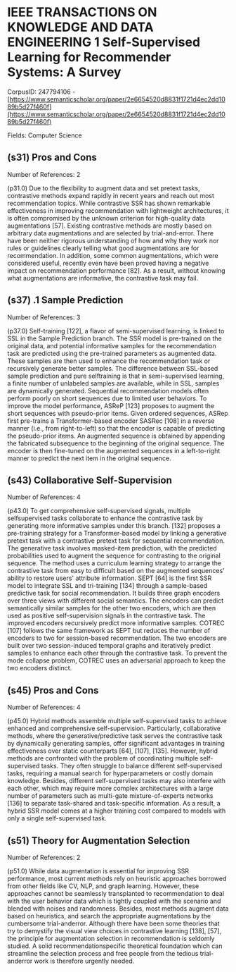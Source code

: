 # IEEE TRANSACTIONS ON KNOWLEDGE AND DATA ENGINEERING 1 Self-Supervised Learning for Recommender Systems: A Survey

CorpusID: 247794106 - [https://www.semanticscholar.org/paper/2e6654520d8831f1721d4ec2dd1089b5d27f460f](https://www.semanticscholar.org/paper/2e6654520d8831f1721d4ec2dd1089b5d27f460f)

Fields: Computer Science

## (s31) Pros and Cons
Number of References: 2

(p31.0) Due to the flexibility to augment data and set pretext tasks, contrastive methods expand rapidly in recent years and reach out most recommendation topics. While contrastive SSR has shown remarkable effectiveness in improving recommendation with lightweight architectures, it is often compromised by the unknown criterion for high-quality data augmentations [57]. Existing contrastive methods are mostly based on arbitrary data augmentations and are selected by trial-and-error. There have been neither rigorous understanding of how and why they work nor rules or guidelines clearly telling what good augmentations are for recommendation. In addition, some common augmentations, which were considered useful, recently even have been proved having a negative impact on recommendation performance [82]. As a result, without knowing what augmentations are informative, the contrastive task may fail.
## (s37) .1 Sample Prediction
Number of References: 3

(p37.0) Self-training [122], a flavor of semi-supervised learning, is linked to SSL in the Sample Prediction branch. The SSR model is pre-trained on the original data, and potential informative samples for the recommendation task are predicted using the pre-trained parameters as augmented data. These samples are then used to enhance the recommendation task or recursively generate better samples. The difference between SSL-based sample prediction and pure selftraining is that in semi-supervised learning, a finite number of unlabeled samples are available, while in SSL, samples are dynamically generated. Sequential recommendation models often perform poorly on short sequences due to limited user behaviors. To improve the model performance, ASReP [123] proposes to augment the short sequences with pseudo-prior items. Given ordered sequences, ASRep first pre-trains a Transformer-based encoder SASRec [108] in a reverse manner (i.e., from right-to-left) so that the encoder is capable of predicting the pseudo-prior items. An augmented sequence is obtained by appending the fabricated subsequence to the beginning of the original sequence. The encoder is then fine-tuned on the augmented sequences in a left-to-right manner to predict the next item in the original sequence.
## (s43) Collaborative Self-Supervision
Number of References: 4

(p43.0) To get comprehensive self-supervised signals, multiple selfsupervised tasks collaborate to enhance the contrastive task by generating more informative samples under this branch.  [132] proposes a pre-training strategy for a Transformer-based model by linking a generative pretext task with a contrastive pretext task for sequential recommendation. The generative task involves masked-item prediction, with the predicted probabilities used to augment the sequence for contrasting to the original sequence. The method uses a curriculum learning strategy to arrange the contrastive task from easy to difficult based on the augmented sequences' ability to restore users' attribute information. SEPT [64] is the first SSR model to integrate SSL and tri-training [134] through a sample-based predictive task for social recommendation. It builds three graph encoders over three views with different social semantics. The encoders can predict semantically similar samples for the other two encoders, which are then used as positive self-supervision signals in the contrastive task. The improved encoders recursively predict more informative samples. COTREC [107] follows the same framework as SEPT but reduces the number of encoders to two for session-based recommendation. The two encoders are built over two session-induced temporal graphs and iteratively predict samples to enhance each other through the contrastive task. To prevent the mode collapse problem, COTREC uses an adversarial approach to keep the two encoders distinct.
## (s45) Pros and Cons
Number of References: 4

(p45.0) Hybrid methods assemble multiple self-supervised tasks to achieve enhanced and comprehensive self-supervision. Particularly, collaborative methods, where the generative/predictive task serves the contrastive task by dynamically generating samples, offer significant advantages in training effectiveness over static counterparts [64], [107], [135]. However, hybrid methods are confronted with the problem of coordinating multiple self-supervised tasks. They often struggle to balance different self-supervised tasks, requiring a manual search for hyperparameters or costly domain knowledge. Besides, different self-supervised tasks may also interfere with each other, which may require more complex architectures with a large number of parameters such as multi-gate mixture-of-experts networks [136] to separate task-shared and task-specific information. As a result, a hybrid SSR model comes at a higher training cost compared to models with only a single self-supervised task.
## (s51) Theory for Augmentation Selection
Number of References: 2

(p51.0) While data augmentation is essential for improving SSR performance, most current methods rely on heuristic approaches borrowed from other fields like CV, NLP, and graph learning. However, these approaches cannot be seamlessly transplanted to recommendation to deal with the user behavior data which is tightly coupled with the scenario and blended with noises and randomness. Besides, most methods augment data based on heuristics, and search the appropriate augmentations by the cumbersome trial-anderror. Although there have been some theories that try to demystify the visual view choices in contrastive learning [138], [57], the principle for augmentation selection in recommendation is seldomly studied. A solid recommendationspecific theoretical foundation which can streamline the selection process and free people from the tedious trial-anderror work is therefore urgently needed.
